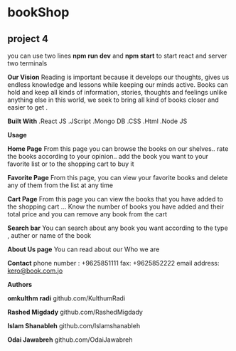 
# bookShop
## project 4 
you can use two lines  **npm run dev**  and **npm start** to start react and server two terminals 

**Our Vision** 
Reading is important because it develops our thoughts, gives us endless knowledge and lessons while keeping our minds active. Books can hold and keep all kinds of information, stories, thoughts and feelings unlike anything else in this world, we seek to bring all kind of books closer and easier to get .


**Built With**
.React JS
.JScript
.Mongo DB
.CSS
.Html
.Node JS

**Usage** 


**Home Page** 
From this page you can browse the books on our shelves.. rate the books according to your opinion.. add the book you want to your favorite list or to the shopping cart to buy it

**Favorite Page**
From this page, you can view your favorite books and delete any of them from the list at any time

**Cart Page**
From this page you can view the books that you have added to the shopping cart ... Know the number of books you have added and their total price and you can remove any book from the cart


 **Search bar**
You can search  about any book you want according  to the type , auther or name of the book 


**About Us page** 
You can read about  our Who we are


**Contact**
phone number : +9625851111
fax: +9625852222
email address: kero@book.com.jo



**Authors**

**omkulthm radi**
github.com/KulthumRadi 

**Rashed Migdady** 
github.com/RashedMigdady

**Islam Shanableh** 
github.com/Islamshanableh

**Odai Jawabreh** 
github.com/OdaiJawabreh 

